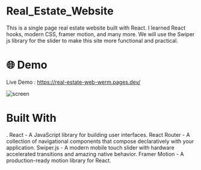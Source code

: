 # Real_Estate_Website
This is a single page real estate website built with React. I learned React hooks, modern CSS, framer motion, and many more. We will use the Swiper js library for the slider to make this site more functional and practical.

# 🌐 Demo
Live Demo : https://real-estate-web-werm.pages.dev/


![screen](https://github.com/user-attachments/assets/13241d6c-9306-42a9-820a-c448c8d0f45e)

# Built With
. React - A JavaScript library for building user interfaces.
React Router - A collection of navigational components that compose declaratively with your application.
Swiper.js - A modern mobile touch slider with hardware accelerated transitions and amazing native behavior.
Framer Motion - A production-ready motion library for React.
